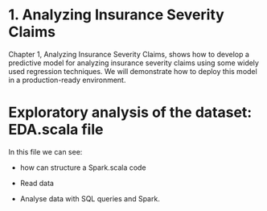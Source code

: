 # 1. Analyzing Insurance Severity Claims

Chapter 1, Analyzing Insurance Severity Claims, shows how to develop a predictive model
for analyzing insurance severity claims using some widely used regression techniques. We
will demonstrate how to deploy this model in a production-ready environment.

# Exploratory analysis of the dataset: EDA.scala file

In this file we can see:

- how can structure a Spark.scala code

- Read data

- Analyse data with SQL queries and Spark.


